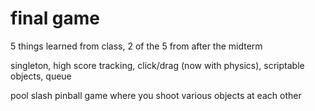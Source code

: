 # final game

5 things learned from class, 2 of the 5 from after the midterm

singleton, high score tracking, click/drag (now with physics), scriptable objects, queue

pool slash pinball game where you shoot various objects at each other
